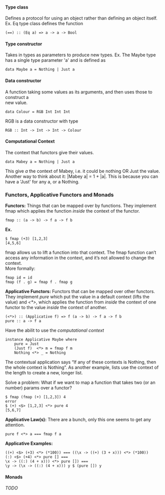 #### Type class
Defines a protocol for using an object rather than defining an object itself.  
Ex. Eq type class defines the function

    (==) :: (Eq a) => a -> a -> Bool

#### Type constructor
Takes in types as parameters to produce new types.
Ex. The Maybe type has a single type parameter 'a' and is defined as

    data Maybe a = Nothing | Just a

#### Data constructor
A function taking some values as its arguments, and then uses those to construct a  
new value.

    data Colour = RGB Int Int Int

RGB is a data constructor with type

    RGB :: Int -> Int -> Int -> Colour


#### Computational Context
The context that functors give their values.

    data Mabey a = Nothing | Just a

This give *a* the context of Mabey, i.e. it could be nothing OR Just the value.  
Another way to think about it: |Mabey a| = 1 + |a|. This is because you can have a 'Just'
for any a, or a Nothing.

### Functors, Applicative Functors and Monads
__Functors:__ Things that can be mapped over by functions. They implement fmap which applies
the function *inside* the context of the functor.  

    fmap :: (a -> b) -> f a -> f b

__Ex.__  

    $ fmap (+3) [1,2,3]  
    [4,5,6]

fmap allows us to lift a function into that context. The fmap function can’t access
any information in the context, and it’s not allowed to change the context.  
More formally:

    fmap id = id
    fmap (f . g) = fmap f . fmap g

__Applicative Functors:__ Functors that can be mapped over other functors. They implement
*pure* which put the value in a default context (lifts the value) and *<\*>*, which applies
the function from *inside* the context of one functor to the value *inside* the context of
another.

    (<*>) :: (Applicative f) => f (a -> b) -> f a -> f b
    pure :: a -> f a

Have the abilit to use the *computational context*

    instance Applicative Maybe where
        pure = Just
        (Just f)  <*> m = fmap f m
        Nothing <*> _ = Nothing

The contextual application says “If any of these contexts is Nothing, then the whole
context is Nothing”. As another example, lists use the context of the length to create a
new, longer list.

Solve a problem: What if we want to map a function that takes two (or an number) params over
a functor?

    $ fmap (fmap (+) [1,2,3]) 4
    error
    $ (+) <$> [1,2,3] <*> pure 4
    [5,6,7]

__Applicative Law(s):__ There are a bunch, only this one seems to get any attention.

    pure f <*> a === fmap f a

__Applicative Examples:__

    ((+) <$> (+3) <*> (*100)) === ((\x -> ((+) (3 + x))) <*> (*100))
    (:) <$> (+4) <*> pure [] ===
    \x -> ((:) (4 + x))) <*> pure []) ===
    \y -> (\x -> ((:) (4 + x))) y $ (pure []) y

#### Monads
*TODO*


